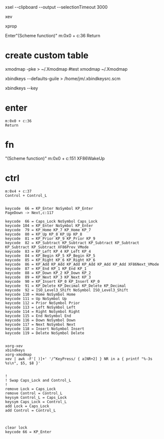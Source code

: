 

xsel --clipboard --output --selectionTimeout 3000



xev

xprop


Enter"(Scheme function)"
m:0x0 + c:36
Return




# create custom table
xmodmap -pke > ~/.Xmodmap
#test
xmodmap ~/.Xmodmap

xbindkeys --defaults-guile > /home/jm/.xbindkeysrc.scm


xbindkeys --key


# enter
    m:0x0 + c:36
    Return


# fn
"(Scheme function)"
    m:0x0 + c:151
    XF86WakeUp

# ctrl
    m:0x4 + c:37
    Control + Control_L


```

keycode  66 = KP_Enter NoSymbol KP_Enter
PageDown -> Next,c:117

keycode  66 = Caps_Lock NoSymbol Caps_Lock
keycode 104 = KP_Enter NoSymbol KP_Enter
keycode  79 = KP_Home KP_7 KP_Home KP_7
keycode  80 = KP_Up KP_8 KP_Up KP_8
keycode  81 = KP_Prior KP_9 KP_Prior KP_9
keycode  82 = KP_Subtract KP_Subtract KP_Subtract KP_Subtract KP_Subtract KP_Subtract XF86Prev_VMode
keycode  83 = KP_Left KP_4 KP_Left KP_4
keycode  84 = KP_Begin KP_5 KP_Begin KP_5
keycode  85 = KP_Right KP_6 KP_Right KP_6
keycode  86 = KP_Add KP_Add KP_Add KP_Add KP_Add KP_Add XF86Next_VMode
keycode  87 = KP_End KP_1 KP_End KP_1
keycode  88 = KP_Down KP_2 KP_Down KP_2
keycode  89 = KP_Next KP_3 KP_Next KP_3
keycode  90 = KP_Insert KP_0 KP_Insert KP_0
keycode  91 = KP_Delete KP_Decimal KP_Delete KP_Decimal
keycode  92 = ISO_Level3_Shift NoSymbol ISO_Level3_Shift
keycode 110 = Home NoSymbol Home
keycode 111 = Up NoSymbol Up
keycode 112 = Prior NoSymbol Prior
keycode 113 = Left NoSymbol Left
keycode 114 = Right NoSymbol Right
keycode 115 = End NoSymbol End
keycode 116 = Down NoSymbol Down
keycode 117 = Next NoSymbol Next
keycode 118 = Insert NoSymbol Insert
keycode 119 = Delete NoSymbol Delete


xorg-xev
xbindkeys
xorg-xmodmap
xev | awk -F'[ )]+' '/^KeyPress/ { a[NR+2] } NR in a { printf "%-3s %s\n", $5, $8 }'


!
! Swap Caps_Lock and Control_L
!
remove Lock = Caps_Lock
remove Control = Control_L
keysym Control_L = Caps_Lock
keysym Caps_Lock = Control_L
add Lock = Caps_Lock
add Control = Control_L



clear lock
keycode 66 = KP_Enter
